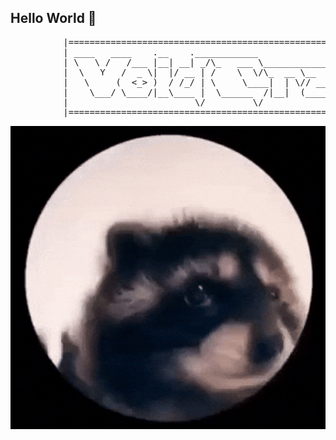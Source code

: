 ## Hello World 👋

<pre>
          |===============================================================================|
          | ____   ____    .__    .____________                      .__                  |
          | \   \ /   /___ |__| __| _/\_   ___ \____________ __  _  _|  |   ___________   |
          |  \   Y   /  _ \|  |/ __ | /    \  \/\_  __ \__  \\ \/ \/ /  | _/ __ \_  __ \  |
          |   \     (  <_> )  / /_/ | \     \____|  | \// __ \\     /|  |_\  ___/|  | \/  |
          |    \___/ \____/|__\____ |  \______  /|__|  (____  /\/\_/ |____/\___  >__|     |
          |                        \/         \/            \/                 \/         |
          |===============================================================================|
</pre>
<p align="center">
  <img src="Happy My Song GIF by Justin.gif" width="600" />
</p>
<!--
**dung-png/dung-png** is a ✨ _special_ ✨ repository because its `README.md` (this file) appears on your GitHub profile.

Here are some ideas to get you started:

- 🔭 I’m currently working on ...
- 🌱 I’m currently learning ...
- 👯 I’m looking to collaborate on ...
- 🤔 I’m looking for help with ...
- 💬 Ask me about ...
- 📫 How to reach me: ...
- 😄 Pronouns: ...
- ⚡ Fun fact: ...
-->
